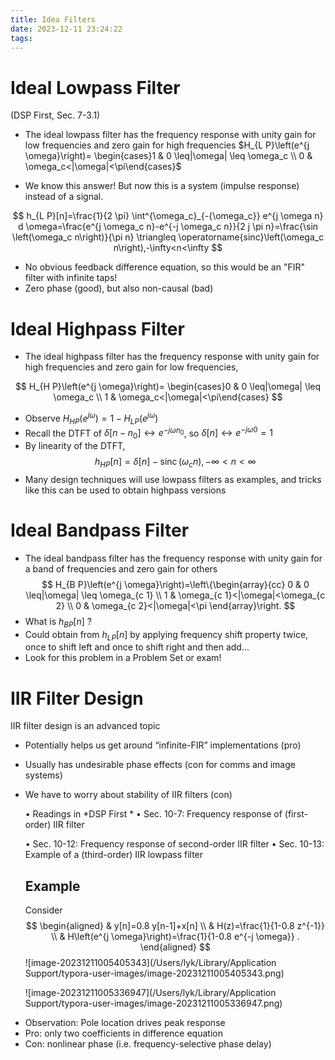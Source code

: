 ```yaml
---
title: Idea Filters
date: 2023-12-11 23:24:22
tags:
---
```





# Ideal Lowpass Filter

 (DSP First, Sec. 7-3.1)

- The ideal lowpass filter has the frequency response with unity gain for low frequencies and zero gain for high frequencies $H_{L P}\left(e^{j \omega}\right)= \begin{cases}1 & 0 \leq|\omega| \leq \omega_c \\ 0 & \omega_c<|\omega|<\pi\end{cases}$

- We know this answer! But now this is a system (impulse response) instead of a signal.

$$
h_{L P}[n]=\frac{1}{2 \pi} \int^{\omega_c}_{-{\omega_c}} e^{j \omega n} d \omega=\frac{e^{j \omega_c n}-e^{-j \omega_c n}}{2 j \pi n}=\frac{\sin \left(\omega_c n\right)}{\pi n} \triangleq \operatorname{sinc}\left(\omega_c n\right),-\infty<n<\infty
$$

- No obvious feedback difference equation, so this would be an "FIR" filter with infinite taps!
- Zero phase (good), but also non-causal (bad)

# Ideal Highpass Filter

- The ideal highpass filter has the frequency response with unity gain for high frequencies and zero gain for low frequencies,

$$
H_{H P}\left(e^{j \omega}\right)= \begin{cases}0 & 0 \leq|\omega| \leq \omega_c \\ 1 & \omega_c<|\omega|<\pi\end{cases}
$$

- Observe $H_{H P}\left(e^{j \omega}\right)=1-H_{L P}\left(e^{j \omega}\right)$
- Recall the DTFT of $\delta\left[n-n_0\right] \leftrightarrow e^{-j \omega n_0}$, so $\delta[n] \leftrightarrow e^{-j \omega 0}=1$
- By linearity of the DTFT,
$$
h_{H P}[n]=\delta[n]-\operatorname{sinc}\left(\omega_c n\right),-\infty<n<\infty
$$
- Many design techniques will use lowpass filters as examples, and tricks like this can be used to obtain highpass versions

# Ideal Bandpass Filter

- The ideal bandpass filter has the frequency response with unity gain for a band of frequencies and zero gain for others
$$
H_{B P}\left(e^{j \omega}\right)=\left\{\begin{array}{cc}
0 & 0 \leq|\omega| \leq \omega_{c 1} \\
1 & \omega_{c 1}<|\omega|<\omega_{c 2} \\
0 & \omega_{c 2}<|\omega|<\pi
\end{array}\right.
$$
- What is $h_{B P}[n]$ ?
- Could obtain from $h_{L P}[n]$ by applying frequency shift property twice, once to shift left and once to shift right and then add...
- Look for this problem in a Problem Set or exam!

# IIR Filter Design

 IIR filter design is an advanced topic

- Potentially helps us get around “infinite-FIR” implementations (pro)

- Usually has undesirable phase effects (con for comms and image systems)

- We have to worry about stability of IIR filters (con)

  • Readings in *DSP First
  \* • Sec. 10-7: Frequency response of (first-order) IIR filter

  • Sec. 10-12: Frequency response of second-order IIR filter • Sec. 10-13: Example of a (third-order) IIR lowpass filter

  ## Example

  Consider
  $$
  \begin{aligned}
  & y[n]=0.8 y[n-1]+x[n] \\
  & H(z)=\frac{1}{1-0.8 z^{-1}} \\
  & H\left(e^{j \omega}\right)=\frac{1}{1-0.8 e^{-j \omega}} .
  \end{aligned}
  $$
  ![image-20231211005405343](/Users/lyk/Library/Application Support/typora-user-images/image-20231211005405343.png)

  

  

  ![image-20231211005336947](/Users/lyk/Library/Application Support/typora-user-images/image-20231211005336947.png)

* Observation: Pole location drives peak response
* Pro: only two coefficients in difference equation
* Con: nonlinear phase (i.e. frequency-selective phase delay)
